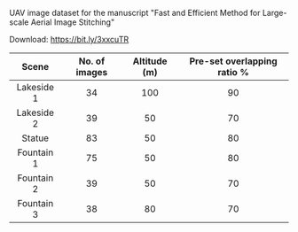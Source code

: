 UAV image dataset for the manuscript "Fast and Efficient Method for Large-scale Aerial Image Stitching"

Download: https://bit.ly/3xxcuTR

|    Scene     | No. of images  | Altitude (m)  |Pre-set overlapping ratio %|
|     :---:    |     :---:      |     :---:     |            :---:          |
|  Lakeside 1  |        34      |       100     |             90            | 
|  Lakeside 2  |        39      |       50      |             70            |
|    Statue    |        83      |       50      |             80            |
|  Fountain 1  |        75      |       50      |             80            |
|  Fountain 2  |        39      |       50      |             70            |
|  Fountain 3  |        38      |       80      |             70            |

